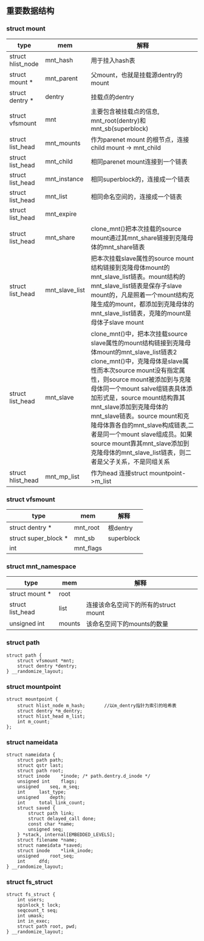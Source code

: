 ## 重要数据结构
### struct mount
|type|mem|解释|
| - | - | - |
|struct hlist_node|mnt_hash|用于挂入hash表|
|struct mount *|mnt_parent|父mount，也就是挂载源dentry的mount|
|struct dentry *|dentry|挂载点的dentry|
|struct vfsmount |mnt|主要包含被挂载点的信息, mnt_root(dentry)和mnt_sb(superblock)|
|struct list_head|mnt_mounts|作为parenet mount 的根节点，连接child mount -> mnt_child|
|struct list_head|mnt_child|相同parenet mount连接到一个链表|
|struct list_head|mnt_instance|相同superblock的，连接成一个链表|
|struct list_head|mnt_list|相同命名空间的，连接成一个链表|
|struct list_head|mnt_expire||
|struct list_head|mnt_share|clone_mnt()把本次挂载的source mount通过其mnt_share链接到克隆母体的mnt_share链表|
|struct list_head|mnt_slave_list|把本次挂载slave属性的source mount结构链接到克隆母体mount的mnt_slave_list链表。mount结构的mnt_slave_list链表是保存子slave mount的，凡是照着一个mount结构克隆生成的mount，都添加到克隆母体的mnt_slave_list链表，克隆的mount是母体子slave mount|
|struct list_head|mnt_slave| clone_mnt()中，把本次挂载source slave属性的mount结构链接到克隆母体mount的mnt_slave_list链表2 clone_mnt()中，克隆母体是slave属性而本次source mount没有指定属性，则source mount被添加到与克隆母体同一个mount salve组链表具体添加形式是，source mount结构靠其mnt_slave添加到克隆母体的mnt_slave链表。source mount和克隆母体靠各自的mnt_slave构成链表,二者是同一个mount slave组成员。如果source mount靠其mnt_slave添加到克隆母体的mnt_slave_list链表，则二者是父子关系，不是同组关系|
|struct hlist_head|mnt_mp_list|作为head 连接struct mountpoint->m_list|

### struct vfsmount 
|type|mem|解释|
| - | - | - |
|struct dentry *|mnt_root|根dentry|
|struct super_block *|mnt_sb|superblock|
|int |mnt_flags||

### struct mnt_namespace
|type|mem|解释|
| - | - | - |
|struct mount *|root||
|struct list_head|list|连接该命名空间下的所有的struct mount|
|unsigned int|mounts|该命名空间下的mounts的数量|

### struct path

```
struct path {
    struct vfsmount *mnt;
    struct dentry *dentry;
} __randomize_layout;
```

### struct mountpoint
```
struct mountpoint {
    struct hlist_node m_hash;		//以m_dentry指针为索引的哈希表
    struct dentry *m_dentry;
    struct hlist_head m_list;
    int m_count;
};
```

### struct nameidata
```
struct nameidata {
    struct path path;
    struct qstr last;
    struct path root;
    struct inode    *inode; /* path.dentry.d_inode */
    unsigned int    flags;
    unsigned    seq, m_seq;
    int     last_type;
    unsigned    depth;
    int     total_link_count;
    struct saved {
        struct path link;
        struct delayed_call done;
        const char *name;
        unsigned seq;
    } *stack, internal[EMBEDDED_LEVELS];
    struct filename *name;
    struct nameidata *saved;
    struct inode    *link_inode;
    unsigned    root_seq;
    int     dfd;
} __randomize_layout;
```

### struct fs_struct
```
struct fs_struct {                       
    int users;                           
    spinlock_t lock;                     
    seqcount_t seq;                      
    int umask;                           
    int in_exec;                         
    struct path root, pwd;               
} __randomize_layout;                    

```
